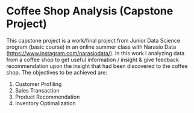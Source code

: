 # Coffee Shop Analysis (Capstone Project)
This capstone project is a work/final project from Junior Data Science program (basic course) in an online summer class with Narasio Data (https://www.instagram.com/narasiodata/).
In this work I analyzing data from a coffee shop to get useful information / insight & give feedback recommendation upon the insight that had been discovered to the coffee shop.
The objectives to be achieved are:
1. Customer Profiling
2. Sales Transaction
3. Product Recommendation
4. Inventory Optimalization

